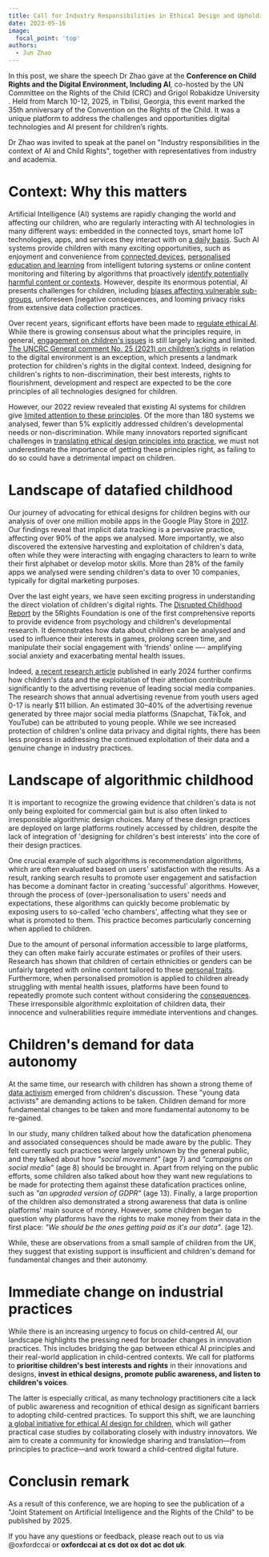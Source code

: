 ```yaml
---
title: Call for Industry Responsibilities in Ethical Design and Upholding Child Rights in the Context of AI
date: 2023-05-16
image:
  focal_point: 'top'
authors:
  - Jun Zhao
---
```


In this post, we share the speech Dr Zhao gave at the **Conference on Child Rights and the Digital Environment, Including AI**, co-hosted by the UN Committee on the Rights of the Child (CRC) and Grigol Robakidze University . Held from March 10-12, 2025, in Tbilisi, Georgia, this event marked the 35th anniversary of the Convention on the Rights of the Child. It was a unique platform to address the challenges and opportunities digital technologies and AI present for children’s rights.


Dr Zhao was invited to speak at the panel on "Industry responsibilities in the context of AI and Child Rights", together with representatives from industry and academia. 




# Context: Why this matters

Artificial Intelligence (AI) systems are rapidly changing the world and affecting our children, who are regularly interacting with AI technologies in many different ways: embedded in the connected toys, smart home IoT technologies, apps, and services they interact with on [a daily basis](https://www.unicef.org/innocenti/media/1341/file/UNICEF-Global-Insight-policy-guidance-AI-children-2.0-2021.pdf). Such AI systems provide children with many exciting opportunities, such as enjoyment and convenience from [connected devices](https://dl.acm.org/doi/10.1145/3290605.3300875), [personalised education and learning](https://dl.acm.org/doi/10.1145/3099023.3099112) from intelligent tutoring systems or online content monitoring and filtering by algorithms that proactively [identify potentially harmful content or contexts](https://doi.org/10.1109/ICITR.2018.8736152). However, despite its enormous potential, AI presents challenges for children, including [biases affecting vulnerable sub-groups](https://dl.acm.org/doi/10.1145/3097983.3098095), unforeseen [negative consequences, and looming privacy risks from extensive data collection practices. 


Over recent years, significant efforts have been made to [regulate ethical AI](https://doi.org/10.1038/s42256-019-0088-2). While there is growing consensus about what the principles require, in general, [engagement on children's issues](https://doi.org/10.1038/s42256-024-00805-x) is still largely lacking and limited. [The UNCRC General comment No. 25 (2021) on children’s rights](https://www.ohchr.org/en/documents/general-comments-and-recommendations/general-comment-no-25-2021-childrens-rights-relation) in relation to the digital environment is an exception, which presents a landmark protection for children's rights in the digital context. Indeed, designing for children's rights to non-discrimination, their best interests, rights to flourishment, development and respect are expected to be the core principles of all technologies designed for children.

However, our 2022 review revealed that existing AI systems for children give [limited attention to these principles](https://doi.org/10.1145/3491102.3502057). Of the more than 180 systems we analysed, fewer than 5\% explicitly addressed children's developmental needs or non-discrimination. While many innovators reported significant challenges in [translating ethical design principles into practice](https://doi.org/10.1145/3411764.3445599), we must not underestimate the importance of getting these principles right, as failing to do so could have a detrimental impact on children.

# Landscape of datafied childhood

Our journey of advocating for ethical designs for children begins with our analysis of over one million mobile apps in the Google Play Store in [2017](https://doi.org/10.1145/3176246). Our findings reveal that implicit data tracking is a pervasive practice, affecting over 90\% of the apps we analysed. More importantly, we also discovered the extensive harvesting and exploitation of children's data, often while they were interacting with engaging characters to learn to write their first alphabet or develop motor skills. More than 28\% of the family apps we analysed were sending children's data to over 10 companies, typically for digital marketing purposes.

Over the last eight years, we have seen exciting progress in understanding the direct violation of children's digital rights. The [Disrupted Childhood Report](https://5rightsfoundation.com/wp-content/uploads/2024/08/5rights_DisruptedChildhood_G.pdf) by the 5Rights Foundation is one of the first comprehensive reports to provide evidence from psychology and children's developmental research. It demonstrates how data about children can be analysed and used to influence their interests in games, prolong screen time, and manipulate their social engagement with 'friends' online —- amplifying social anxiety and exacerbating mental health issues.

Indeed, [a recent research article](https://doi.org/10.1371/journal.pone.0295337) published in early 2024 further confirms how children's data and the exploitation of their attention contribute significantly to the advertising revenue of leading social media companies. The research shows that annual advertising revenue from youth users aged 0-17 is nearly \$11 billion. An estimated 30–40\% of the advertising revenue generated by three major social media platforms (Snapchat, TikTok, and YouTube) can be attributed to young people. While we see increased protection of children's online data privacy and digital rights, there has been less progress in addressing the continued exploitation of their data and a genuine change in industry practices.

# Landscape of algorithmic childhood

It is important to recognize the growing evidence that children's data is not only being exploited for commercial gain but is also often linked to irresponsible algorithmic design choices. Many of these design practices are deployed on large platforms routinely accessed by children, despite the lack of integration of 'designing for children's best interests' into the core of their design practices.

One crucial example of such algorithms is recommendation algorithms, which are often evaluated based on users' satisfaction with the results. As a result, ranking search results to promote user engagement and satisfaction has become a dominant factor in creating 'successful' algorithms. However, through the process of (over-)personalisation to users' needs and expectations, these algorithms can quickly become problematic by exposing users to so-called 'echo chambers', affecting what they see or what is promoted to them. This practice becomes particularly concerning when applied to children.


Due to the amount of personal information accessible to large platforms, they can often make fairly accurate estimates or profiles of their users. Research has shown that children of certain ethnicities or genders can be unfairly targeted with online content tailored to these [personal traits](https://papers.ssrn.com/sol3/papers.cfm?abstract_id=4978809). Furthermore, when personalised promotion is applied to children already struggling with mental health issues, platforms have been found to repeatedly promote such content without considering the [consequences](https://5rightsfoundation.com/wp-content/uploads/2021/09/Pathways-how-digital-design-puts-children-at-risk.pdf). These irresponsible algorithmic exploitation of children data, their innocence and vulnerabilities require immediate interventions and changes. 

# Children's demand for data autonomy

At the same time, our research with children has shown a strong theme of [data activism](https://doi.org/10.1145/3544548.358093) emerged from children's discussion. These "young data activists" are demanding actions to be taken. Children demand for more fundamental changes to be taken and more fundamental autonomy to be re-gained.


In our study, many children talked about how the datafication phenomena and associated consequences should be made aware by the public. They felt currently such practices were largely unknown by the general public, and they talked about how *"social movement"* (age 7) and *"campaigns on social media"* (age 8) should be brought in. Apart from relying on the public efforts, some children also talked about how they want new regulations to be made for protecting them against these datafication practices online, such as *"an upgraded version of GDPR"* (age 13). Finally, a large proportion of the children also demonstrated a strong awareness that data is online platforms' main source of money. However, some children began to question why platforms have the rights to make money from their data in the first place: *"We should be the ones getting paid as it's our data"*. (age 12).

While, these are observations from a small sample of children from the UK, they suggest that existing support is insufficient and children's demand for fundamental changes and their autonomy. 

# Immediate change on industrial practices

While there is an increasing urgency to focus on child-centred AI, our landscape highlights the pressing need for broader changes in innovation practices. This includes bridging the gap between ethical AI principles and their real-world application in child-centred contexts. We call for platforms to **prioritise children's best interests and rights** in their innovations and designs, **invest in ethical designs, promote public awareness, and listen to children's voices**.


The latter is especially critical, as many technology practitioners cite a lack of public awareness and recognition of ethical design as significant barriers to adopting child-centred practices. To support this shift, we are launching [a global initiative for ethical AI design for children](http://aiethicaldesign.org), which will gather practical case studies by collaborating closely with industry innovators. We aim to create a community for knowledge sharing and translation—from principles to practice—and work toward a child-centred digital future.


# Conclusin remark

As a result of this conference, we are hoping to see the publication of a "Joint Statement on Artificial Intelligence and the Rights of the Child" to be published by 2025.


If you have any questions or feedback, please reach out to us via @oxfordccai or **oxfordccai at cs dot ox dot ac dot uk**. 



<!-- To download the speech as a pdf, please visit [arxiv](). -->
